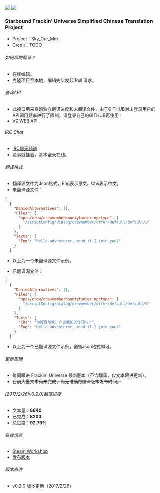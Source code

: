 [![](https://img.shields.io/badge/IRC%20CHAT-Run-green.svg)](https://irc.zomboid.cn) 
[![](https://img.shields.io/badge/release-V0.2.0-blue.svg)](https://github.com/ProjectSky/FrackinUniverse-sChinese-Project/releases)

### Starbound Frackin' Universe Simplified Chinese Translation Project
* Project：Sky_Orc_Mm
* Credit：TODO

###### 如何帮助翻译？
* 在线编辑。
* 克隆项目至本地，编辑完毕发起 Pull 请求。

###### 查询API
* 此接口用来查询独立翻译进度和未翻译文件，由于GITHUB对未登录用户的API调用频率进行了限制，请登录自己的GITHUB再使用！
* [VZ WEB API](https://zomboid.cn/api/)

###### IRC Chat
* [IRC聊天频道](https://irc.zomboid.cn)
* 没事就挂着，基本全天在线。

###### 翻译格式
* 翻译源文件为Json格式，Eng表示原文，Chs表示中文。
* 未翻译源文件：
``` json
[
  {
    "DeniedAlternatives": [],
    "Files": {
      "npcs/crew/crewmemberbountyhunter.npctype": [
        "/scriptConfig/dialog/crewmember/offer/default/default/0"
      ]
    },
    "Texts": {
      "Eng": "Hello adventurer, mind if I join you?"
    }
  }
 ```
* 以上为一个未翻译源文件示例。

* 已翻译源文件：
``` json
[
  {
    "DeniedAlternatives": [],
    "Files": {
      "npcs/crew/crewmemberbountyhunter.npctype": [
        "/scriptConfig/dialog/crewmember/offer/default/default/0"
      ]
    },
    "Texts": {
      "Chs": "你好冒险家，介意我加入你们吗？",
      "Eng": "Hello adventurer, mind if I join you?"
    }
  }
 ```
* 以上为一个已翻译源文件示例，遵循Json格式即可。
 
###### 更新周期
* 每周跟进 Frackin' Universe 最新版本（不含翻译，仅文本跟进更新）。
* ~~目前大量文本尚未完成，尚无准确的编译版本发布时间。~~

###### [2017/2/26|v0.2.0]翻译进度
* 文本量：**8840**
* 已完成：**8203**
* 总进度：**92.79%**

###### 链接信息
* [Steam Workshop](http://steamcommunity.com/sharedfiles/filedetails/?id=754350883)
* [发布版本](https://github.com/ProjectSky/FrackinUniverse-sChinese-Project/releases)

###### 版本备注
* v0.2.0 版本更新（2017/2/26）
